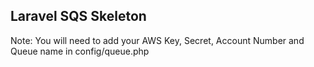 ## Laravel SQS Skeleton

Note: You will need to add your AWS Key, Secret, Account Number and Queue name in config/queue.php